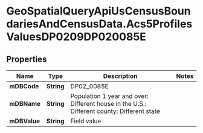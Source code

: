 # GeoSpatialQueryApiUsCensusBoundariesAndCensusData.Acs5ProfilesValuesDP0209DP020085E

## Properties

Name | Type | Description | Notes
------------ | ------------- | ------------- | -------------
**mDBCode** | **String** | DP02_0085E | 
**mDBName** | **String** | Population 1 year and over: Different house in the U.S.: Different county: Different state | 
**mDBValue** | **String** | Field value | 


